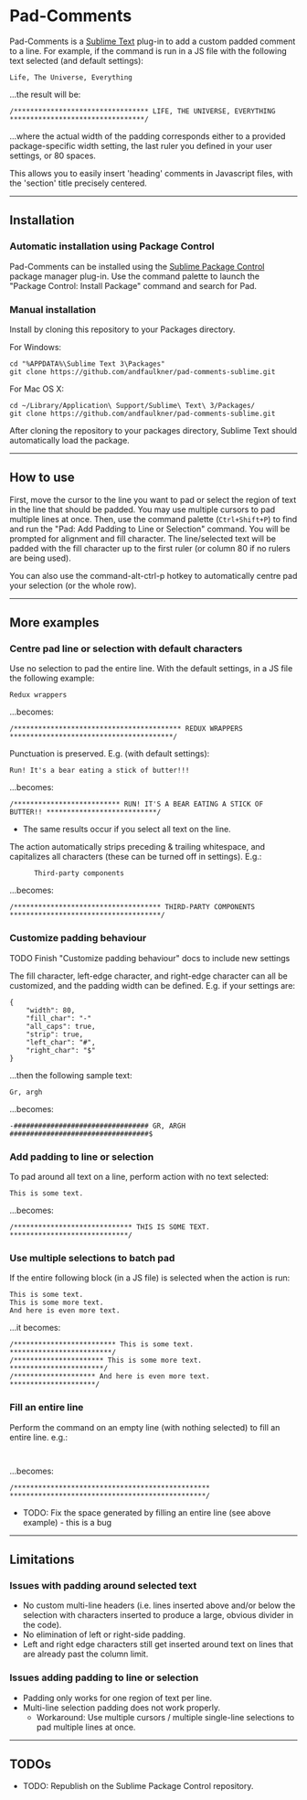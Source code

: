 Pad-Comments
============

Pad-Comments is a [Sublime Text](http://www.sublimetext.com/) plug-in to add a custom padded
comment to a line. For example, if the command is run in a JS file with the following text
selected (and default settings):
```
Life, The Universe, Everything
```
   ...the result will be:
```
/********************************* LIFE, THE UNIVERSE, EVERYTHING *********************************/
```

...where the actual width of the padding corresponds either to a provided package-specific width
setting, the last ruler you defined in your user settings, or 80 spaces.

This allows you to easily insert 'heading' comments in Javascript files, with the 'section' title
precisely centered.



----------------------------------------------------------------------------------------------------
Installation
------------
### Automatic installation using Package Control
Pad-Comments can be installed using the [Sublime Package Control](http://wbond.net/sublime_packages/package_control) package manager plug-in. Use the command palette to launch the "Package Control: Install Package" command and search for Pad.

### Manual installation
Install by cloning this repository to your Packages directory.

For Windows:
```
cd "%APPDATA%\Sublime Text 3\Packages"
git clone https://github.com/andfaulkner/pad-comments-sublime.git
```

For Mac OS X:
```
cd ~/Library/Application\ Support/Sublime\ Text\ 3/Packages/
git clone https://github.com/andfaulkner/pad-comments-sublime.git
```

After cloning the repository to your packages directory, Sublime Text should automatically load the package.



----------------------------------------------------------------------------------------------------
How to use
----------
First, move the cursor to the line you want to pad or select the region of text
in the line that should be padded. You may use multiple cursors to pad multiple
lines at once. Then, use the command palette (`Ctrl+Shift+P`) to find and run
the "Pad: Add Padding to Line or Selection" command. You will be prompted for
alignment and fill character. The line/selected text will be padded with the
fill character up to the first ruler (or column 80 if no rulers are being used).

You can also use the command-alt-ctrl-p hotkey to automatically centre pad your
selection (or the whole row).



----------------------------------------------------------------------------------------------------
More examples
-------------
### Centre pad line or selection with default characters
Use no selection to pad the entire line. With the default settings, in a JS file the following example: 
```
Redux wrappers
```
   ...becomes:
```
/***************************************** REDUX WRAPPERS ****************************************/
```

Punctuation is preserved. E.g. (with default settings):
```
Run! It's a bear eating a stick of butter!!!
```
   ...becomes:
```
/************************** RUN! IT'S A BEAR EATING A STICK OF BUTTER!! ***************************/
```
*   The same results occur if you select all text on the line.


The action automatically strips preceding & trailing whitespace, and capitalizes all characters (these can be turned off in settings). E.g.:
```
      Third-party components   
```
   ...becomes:
```
/************************************ THIRD-PARTY COMPONENTS *************************************/
```

### Customize padding behaviour
TODO Finish "Customize padding behaviour" docs to include new settings

The fill character, left-edge character, and right-edge character can all be customized, and the padding width can be defined. E.g. if your settings are:
```
{
    "width": 80,
    "fill_char": "-"
    "all_caps": true,
    "strip": true,
    "left_char": "#",
    "right_char": "$"
}
```
   ...then the following sample text:
```
Gr, argh
```
   ...becomes:
````
-################################# GR, ARGH ##################################$
````


### Add padding to line or selection
To pad around all text on a line, perform action with no text selected:
```
This is some text.
```
   ...becomes:
```
/***************************** THIS IS SOME TEXT. *****************************/
```

### Use multiple selections to batch pad
If the entire following block (in a JS file) is selected when the action is run:
```
This is some text.
This is some more text.
And here is even more text.
```
   ...it becomes:
```
/************************* This is some text. *************************/
/********************** This is some more text. ***********************/
/******************** And here is even more text. *********************/
```

### Fill an entire line
Perform the command on an empty line (with nothing selected) to fill an entire line. e.g.:
```
 
```
   ...becomes:
```
/************************************************  ************************************************/
```
*   TODO: Fix the space generated by filling an entire line (see above example) - this is a bug



----------------------------------------------------------------------------------------------------
Limitations
-----------
### Issues with padding around selected text
*   No custom multi-line headers (i.e. lines inserted above and/or below the selection with characters inserted to produce a large, obvious divider in the code).
*   No elimination of left or right-side padding.
*   Left and right edge characters still get inserted around text on lines that are already past the column limit.

### Issues adding padding to line or selection
*   Padding only works for one region of text per line.
*   Multi-line selection padding does not work properly.
    *   Workaround: Use multiple cursors / multiple single-line selections to pad multiple lines at once.


----------------------------------------------------------------------------------------------------
TODOs
-----
*   TODO: Republish on the Sublime Package Control repository.
